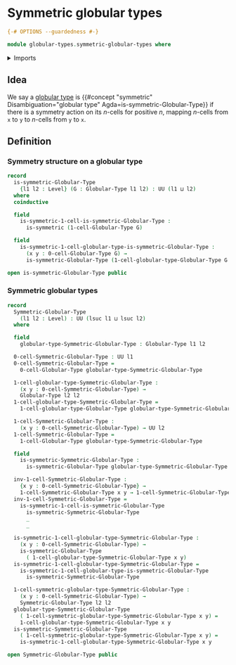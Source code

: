 # Symmetric globular types

```agda
{-# OPTIONS --guardedness #-}

module globular-types.symmetric-globular-types where
```

<details><summary>Imports</summary>

```agda
open import foundation.binary-relations
open import foundation.dependent-pair-types
open import foundation.identity-types
open import foundation.universe-levels

open import globular-types.globular-types
```

</details>

## Idea

We say a [globular type](globular-types.globular-types.md) is
{{#concept "symmetric" Disambiguation="globular type" Agda=is-symmetric-Globular-Type}}
if there is a symmetry action on its $n$-cells for positive $n$, mapping
$n$-cells from `x` to `y` to $n$-cells from `y` to `x`.

## Definition

### Symmetry structure on a globular type

```agda
record
  is-symmetric-Globular-Type
    {l1 l2 : Level} (G : Globular-Type l1 l2) : UU (l1 ⊔ l2)
  where
  coinductive

  field
    is-symmetric-1-cell-is-symmetric-Globular-Type :
      is-symmetric (1-cell-Globular-Type G)

  field
    is-symmetric-1-cell-globular-type-is-symmetric-Globular-Type :
      (x y : 0-cell-Globular-Type G) →
      is-symmetric-Globular-Type (1-cell-globular-type-Globular-Type G x y)

open is-symmetric-Globular-Type public
```

### Symmetric globular types

```agda
record
  Symmetric-Globular-Type
    (l1 l2 : Level) : UU (lsuc l1 ⊔ lsuc l2)
  where

  field
    globular-type-Symmetric-Globular-Type : Globular-Type l1 l2

  0-cell-Symmetric-Globular-Type : UU l1
  0-cell-Symmetric-Globular-Type =
    0-cell-Globular-Type globular-type-Symmetric-Globular-Type

  1-cell-globular-type-Symmetric-Globular-Type :
    (x y : 0-cell-Symmetric-Globular-Type) →
    Globular-Type l2 l2
  1-cell-globular-type-Symmetric-Globular-Type =
    1-cell-globular-type-Globular-Type globular-type-Symmetric-Globular-Type

  1-cell-Symmetric-Globular-Type :
    (x y : 0-cell-Symmetric-Globular-Type) → UU l2
  1-cell-Symmetric-Globular-Type =
    1-cell-Globular-Type globular-type-Symmetric-Globular-Type

  field
    is-symmetric-Symmetric-Globular-Type :
      is-symmetric-Globular-Type globular-type-Symmetric-Globular-Type

  inv-1-cell-Symmetric-Globular-Type :
    {x y : 0-cell-Symmetric-Globular-Type} →
    1-cell-Symmetric-Globular-Type x y → 1-cell-Symmetric-Globular-Type y x
  inv-1-cell-Symmetric-Globular-Type =
    is-symmetric-1-cell-is-symmetric-Globular-Type
      is-symmetric-Symmetric-Globular-Type
      _
      _

  is-symmetric-1-cell-globular-type-Symmetric-Globular-Type :
    (x y : 0-cell-Symmetric-Globular-Type) →
    is-symmetric-Globular-Type
      ( 1-cell-globular-type-Symmetric-Globular-Type x y)
  is-symmetric-1-cell-globular-type-Symmetric-Globular-Type =
    is-symmetric-1-cell-globular-type-is-symmetric-Globular-Type
      is-symmetric-Symmetric-Globular-Type

  1-cell-symmetric-globular-type-Symmetric-Globular-Type :
    (x y : 0-cell-Symmetric-Globular-Type) →
    Symmetric-Globular-Type l2 l2
  globular-type-Symmetric-Globular-Type
    ( 1-cell-symmetric-globular-type-Symmetric-Globular-Type x y) =
    1-cell-globular-type-Symmetric-Globular-Type x y
  is-symmetric-Symmetric-Globular-Type
    ( 1-cell-symmetric-globular-type-Symmetric-Globular-Type x y) =
    is-symmetric-1-cell-globular-type-Symmetric-Globular-Type x y

open Symmetric-Globular-Type public
```
